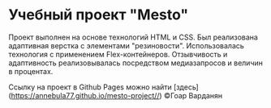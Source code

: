 # Учебный проект "Mesto"

Проект выполнен на основе технологий HTML и CSS. Был реализована адаптивная верстка с элементами "резиновости". Использовалась технология с применением Flex-контейнеров. Отзывчивость и адаптивность реализовывалась посредством медиазапросов и величин в процентах.

Ссылку на проект в Github Pages можно найти [здесь] (https://annebula77.github.io/mesto-project//)
©Гоар Варданян
